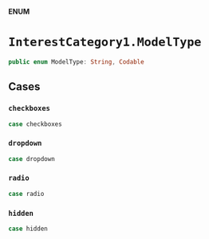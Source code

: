 **ENUM**

# `InterestCategory1.ModelType`

```swift
public enum ModelType: String, Codable
```

## Cases
### `checkboxes`

```swift
case checkboxes
```

### `dropdown`

```swift
case dropdown
```

### `radio`

```swift
case radio
```

### `hidden`

```swift
case hidden
```
